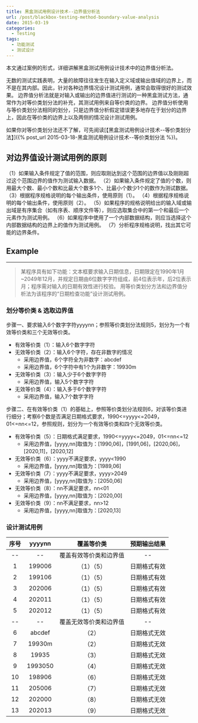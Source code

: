 ```yaml
---
title: 黑盒测试用例设计技术--边界值分析法
url: /post/blackbox-testing-method-boundary-value-analysis
date: 2015-03-19
categories:
  - Testing
tags:
  - 功能测试
  - 测试设计
---
```


本文通过案例的形式，详细讲解黑盒测试用例设计技术中的边界值分析法。

无数的测试实践表明，大量的故障往往发生在输入定义域或输出值域的边界上，而不是在其内部。因此，针对各种边界情况设计测试用例，通常会取得很好的测试效果。
边界值分析法就是对输入或输出的边界值进行测试的一种黑盒测试方法，通常作为对等价类划分法的补充，其测试用例来自等价类的边界。
边界值分析使用与等价类划分法相同的划分，只是边界值分析假定错误更多地存在于划分的边界上，因此在等价类的边界上以及两侧的情况设计测试用例。

如果你对等价类划分法还不了解，可先阅读[【黑盒测试用例设计技术--等价类划分法】]({% post_url 2015-03-18-黑盒测试用例设计技术--等价类划分法 %})。


## 对边界值设计测试用例的原则
（1）如果输入条件规定了值的范围，则应取刚达到这个范围的边界值以及刚刚超过这个范围边界的值作为测试输入数据。
（2）如果输入条件规定了值的个数，则用最大个数、最小个数和比最大个数多1个、比最小个数少1个的数作为测试数据。
（3）根据程序规格说明的每个输出条件，使用原则（1）。
（4）根据程序规格说明的每个输出条件，使用原则（2）。
（5）如果程序的规格说明给出的输入域或输出域是有序集合（如有序表、顺序文件等），则应选取集合中的第一个和最后一个元素作为测试用例。
（6）如果程序中使用了一个内部数据结构，则应当选择这个内部数据结构的边界上的值作为测试用例。
（7）分析程序规格说明，找出其它可能的边界条件。


## Example
---
> 某程序具有如下功能：文本框要求输入日期信息，日期限定在1990年1月~2049年12月，并规定日期由6位数字字符组成，前4位表示年，后2位表示月；程序需对输入的日期有效性进行校验。
> 用等价类划分方法和边界值分析法为该程序的“日期检查功能”设计测试用例。

### 划分等价类 & 选取边界值

步骤一、要求输入6个数字字符yyyynn；参照等价类划分法规则5，划分为一个有效等价类和三个无效等价类。

- 有效等价类（1）：输入6个数字字符
- 无效等价类（2）：输入6个字符，存在非数字的情况
    - 采用边界值，6个字符全为非数字：abcdef
    - 采用边界值，6个字符中有1个为非数字：19930m
- 无效等价类（3）：输入少于6个数字字符
    - 采用边界值，输入5个数字字符
- 无效等价类（4）：输入多于6个数字字符
    - 采用边界值，输入7个数字字符

步骤二、在有效等价类（1）的基础上，参照等价类划分法规则6，对该等价类进行细分；考察6个数是否满足日期格式要求，1990<=yyyy<=2049，01<=nn<=12，参照规则，划分为一个有效等价类和四个无效等价类。

- 有效等价类（5）：日期格式满足要求，1990<=yyyy<=2049，01<=nn<=12
    - 采用边界值，[yyyy,nn]取值为：[1990,06]，[1991,06]，[2020,06]，[2020,11]，[2020,12]
- 无效等价类（6）：yyyy不满足要求，yyyy<1990
    - 采用边界值，[yyyy,nn]取值为：[1989,06]
- 无效等价类（7）：yyyy不满足要求，yyyy>2049
    - 采用边界值，[yyyy,nn]取值为：[2050,06]
- 无效等价类（8）：nn不满足要求，nn<01
    - 采用边界值，[yyyy,nn]取值为：[2020,00]
- 无效等价类（9）：nn不满足要求，nn>12
    - 采用边界值，[yyyy,nn]取值为：[2020,13]

### 设计测试用例

| 序号 | yyyynn | 覆盖等价类 | 预期输出结果 |
| :---: | :---: | :---: | :---: |
| -- | -- | 覆盖有效等价类和边界值 | -- |
| 1 | 199006 | （1）（5）| 日期格式有效 |
| 2 | 199106 | （1）（5）| 日期格式有效 |
| 3 | 202006 | （1）（5）| 日期格式有效 |
| 4 | 202011 | （1）（5）| 日期格式有效 |
| 5 | 202012 | （1）（5）| 日期格式有效 |
| -- | -- | 覆盖无效等价类和边界值 | -- |
| 6 | abcdef | （2）| 日期格式无效 |
| 7 | 19930m | （2）| 日期格式无效 |
| 8 | 19935 | （3）| 日期格式无效 |
| 9 | 1993050 | （4）| 日期格式无效 |
| 10 | 198906 | （6）| 日期格式无效 |
| 11 | 205006| （7）| 日期格式无效 |
| 12 | 202000 | （8）| 日期格式无效 |
| 13 | 202013 | （9）| 日期格式无效 |
